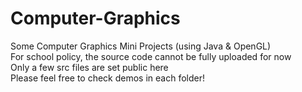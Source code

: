 # Computer-Graphics
Some Computer Graphics Mini Projects (using Java & OpenGL)  
For school policy, the source code cannot be fully uploaded for now  
Only a few src files are set public here  
Please feel free to check demos in each folder!
